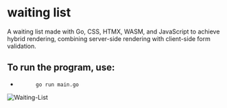 # waiting list
A waiting list made with Go, CSS, HTMX, WASM, and JavaScript to achieve hybrid rendering, combining server-side rendering with client-side form validation.

## To run the program, use:
-           go run main.go

![Waiting-List](https://github.com/osag1e/waiting-list/blob/main/image/waiting-list.png)

